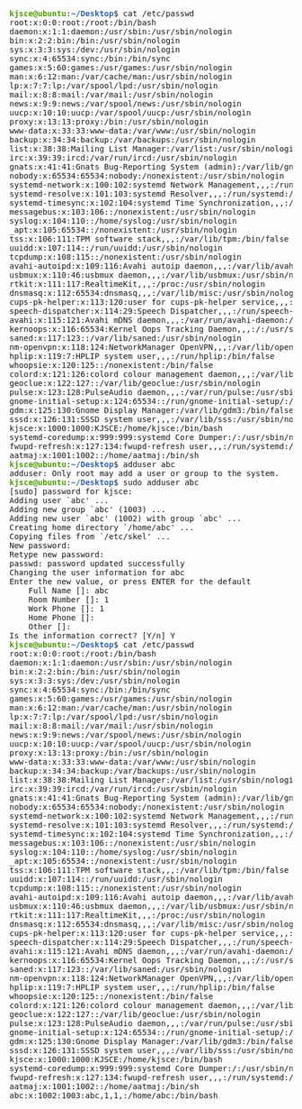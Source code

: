<pre><font color="#4E9A06"><b>kjsce@ubuntu</b></font>:<font color="#3465A4"><b>~/Desktop</b></font>$ cat /etc/passwd
root:x:0:0:root:/root:/bin/bash
daemon:x:1:1:daemon:/usr/sbin:/usr/sbin/nologin
bin:x:2:2:bin:/bin:/usr/sbin/nologin
sys:x:3:3:sys:/dev:/usr/sbin/nologin
sync:x:4:65534:sync:/bin:/bin/sync
games:x:5:60:games:/usr/games:/usr/sbin/nologin
man:x:6:12:man:/var/cache/man:/usr/sbin/nologin
lp:x:7:7:lp:/var/spool/lpd:/usr/sbin/nologin
mail:x:8:8:mail:/var/mail:/usr/sbin/nologin
news:x:9:9:news:/var/spool/news:/usr/sbin/nologin
uucp:x:10:10:uucp:/var/spool/uucp:/usr/sbin/nologin
proxy:x:13:13:proxy:/bin:/usr/sbin/nologin
www-data:x:33:33:www-data:/var/www:/usr/sbin/nologin
backup:x:34:34:backup:/var/backups:/usr/sbin/nologin
list:x:38:38:Mailing List Manager:/var/list:/usr/sbin/nologin
irc:x:39:39:ircd:/var/run/ircd:/usr/sbin/nologin
gnats:x:41:41:Gnats Bug-Reporting System (admin):/var/lib/gnats:/usr/sbin/nologin
nobody:x:65534:65534:nobody:/nonexistent:/usr/sbin/nologin
systemd-network:x:100:102:systemd Network Management,,,:/run/systemd:/usr/sbin/nologin
systemd-resolve:x:101:103:systemd Resolver,,,:/run/systemd:/usr/sbin/nologin
systemd-timesync:x:102:104:systemd Time Synchronization,,,:/run/systemd:/usr/sbin/nologin
messagebus:x:103:106::/nonexistent:/usr/sbin/nologin
syslog:x:104:110::/home/syslog:/usr/sbin/nologin
_apt:x:105:65534::/nonexistent:/usr/sbin/nologin
tss:x:106:111:TPM software stack,,,:/var/lib/tpm:/bin/false
uuidd:x:107:114::/run/uuidd:/usr/sbin/nologin
tcpdump:x:108:115::/nonexistent:/usr/sbin/nologin
avahi-autoipd:x:109:116:Avahi autoip daemon,,,:/var/lib/avahi-autoipd:/usr/sbin/nologin
usbmux:x:110:46:usbmux daemon,,,:/var/lib/usbmux:/usr/sbin/nologin
rtkit:x:111:117:RealtimeKit,,,:/proc:/usr/sbin/nologin
dnsmasq:x:112:65534:dnsmasq,,,:/var/lib/misc:/usr/sbin/nologin
cups-pk-helper:x:113:120:user for cups-pk-helper service,,,:/home/cups-pk-helper:/usr/sbin/nologin
speech-dispatcher:x:114:29:Speech Dispatcher,,,:/run/speech-dispatcher:/bin/false
avahi:x:115:121:Avahi mDNS daemon,,,:/var/run/avahi-daemon:/usr/sbin/nologin
kernoops:x:116:65534:Kernel Oops Tracking Daemon,,,:/:/usr/sbin/nologin
saned:x:117:123::/var/lib/saned:/usr/sbin/nologin
nm-openvpn:x:118:124:NetworkManager OpenVPN,,,:/var/lib/openvpn/chroot:/usr/sbin/nologin
hplip:x:119:7:HPLIP system user,,,:/run/hplip:/bin/false
whoopsie:x:120:125::/nonexistent:/bin/false
colord:x:121:126:colord colour management daemon,,,:/var/lib/colord:/usr/sbin/nologin
geoclue:x:122:127::/var/lib/geoclue:/usr/sbin/nologin
pulse:x:123:128:PulseAudio daemon,,,:/var/run/pulse:/usr/sbin/nologin
gnome-initial-setup:x:124:65534::/run/gnome-initial-setup/:/bin/false
gdm:x:125:130:Gnome Display Manager:/var/lib/gdm3:/bin/false
sssd:x:126:131:SSSD system user,,,:/var/lib/sss:/usr/sbin/nologin
kjsce:x:1000:1000:KJSCE:/home/kjsce:/bin/bash
systemd-coredump:x:999:999:systemd Core Dumper:/:/usr/sbin/nologin
fwupd-refresh:x:127:134:fwupd-refresh user,,,:/run/systemd:/usr/sbin/nologin
aatmaj:x:1001:1002::/home/aatmaj:/bin/sh
<font color="#4E9A06"><b>kjsce@ubuntu</b></font>:<font color="#3465A4"><b>~/Desktop</b></font>$ adduser abc
adduser: Only root may add a user or group to the system.
<font color="#4E9A06"><b>kjsce@ubuntu</b></font>:<font color="#3465A4"><b>~/Desktop</b></font>$ sudo adduser abc
[sudo] password for kjsce: 
Adding user `abc&apos; ...
Adding new group `abc&apos; (1003) ...
Adding new user `abc&apos; (1002) with group `abc&apos; ...
Creating home directory `/home/abc&apos; ...
Copying files from `/etc/skel&apos; ...
New password: 
Retype new password: 
passwd: password updated successfully
Changing the user information for abc
Enter the new value, or press ENTER for the default
	Full Name []: abc
	Room Number []: 1
	Work Phone []: 1
	Home Phone []: 
	Other []: 
Is the information correct? [Y/n] Y
<font color="#4E9A06"><b>kjsce@ubuntu</b></font>:<font color="#3465A4"><b>~/Desktop</b></font>$ cat /etc/passwd
root:x:0:0:root:/root:/bin/bash
daemon:x:1:1:daemon:/usr/sbin:/usr/sbin/nologin
bin:x:2:2:bin:/bin:/usr/sbin/nologin
sys:x:3:3:sys:/dev:/usr/sbin/nologin
sync:x:4:65534:sync:/bin:/bin/sync
games:x:5:60:games:/usr/games:/usr/sbin/nologin
man:x:6:12:man:/var/cache/man:/usr/sbin/nologin
lp:x:7:7:lp:/var/spool/lpd:/usr/sbin/nologin
mail:x:8:8:mail:/var/mail:/usr/sbin/nologin
news:x:9:9:news:/var/spool/news:/usr/sbin/nologin
uucp:x:10:10:uucp:/var/spool/uucp:/usr/sbin/nologin
proxy:x:13:13:proxy:/bin:/usr/sbin/nologin
www-data:x:33:33:www-data:/var/www:/usr/sbin/nologin
backup:x:34:34:backup:/var/backups:/usr/sbin/nologin
list:x:38:38:Mailing List Manager:/var/list:/usr/sbin/nologin
irc:x:39:39:ircd:/var/run/ircd:/usr/sbin/nologin
gnats:x:41:41:Gnats Bug-Reporting System (admin):/var/lib/gnats:/usr/sbin/nologin
nobody:x:65534:65534:nobody:/nonexistent:/usr/sbin/nologin
systemd-network:x:100:102:systemd Network Management,,,:/run/systemd:/usr/sbin/nologin
systemd-resolve:x:101:103:systemd Resolver,,,:/run/systemd:/usr/sbin/nologin
systemd-timesync:x:102:104:systemd Time Synchronization,,,:/run/systemd:/usr/sbin/nologin
messagebus:x:103:106::/nonexistent:/usr/sbin/nologin
syslog:x:104:110::/home/syslog:/usr/sbin/nologin
_apt:x:105:65534::/nonexistent:/usr/sbin/nologin
tss:x:106:111:TPM software stack,,,:/var/lib/tpm:/bin/false
uuidd:x:107:114::/run/uuidd:/usr/sbin/nologin
tcpdump:x:108:115::/nonexistent:/usr/sbin/nologin
avahi-autoipd:x:109:116:Avahi autoip daemon,,,:/var/lib/avahi-autoipd:/usr/sbin/nologin
usbmux:x:110:46:usbmux daemon,,,:/var/lib/usbmux:/usr/sbin/nologin
rtkit:x:111:117:RealtimeKit,,,:/proc:/usr/sbin/nologin
dnsmasq:x:112:65534:dnsmasq,,,:/var/lib/misc:/usr/sbin/nologin
cups-pk-helper:x:113:120:user for cups-pk-helper service,,,:/home/cups-pk-helper:/usr/sbin/nologin
speech-dispatcher:x:114:29:Speech Dispatcher,,,:/run/speech-dispatcher:/bin/false
avahi:x:115:121:Avahi mDNS daemon,,,:/var/run/avahi-daemon:/usr/sbin/nologin
kernoops:x:116:65534:Kernel Oops Tracking Daemon,,,:/:/usr/sbin/nologin
saned:x:117:123::/var/lib/saned:/usr/sbin/nologin
nm-openvpn:x:118:124:NetworkManager OpenVPN,,,:/var/lib/openvpn/chroot:/usr/sbin/nologin
hplip:x:119:7:HPLIP system user,,,:/run/hplip:/bin/false
whoopsie:x:120:125::/nonexistent:/bin/false
colord:x:121:126:colord colour management daemon,,,:/var/lib/colord:/usr/sbin/nologin
geoclue:x:122:127::/var/lib/geoclue:/usr/sbin/nologin
pulse:x:123:128:PulseAudio daemon,,,:/var/run/pulse:/usr/sbin/nologin
gnome-initial-setup:x:124:65534::/run/gnome-initial-setup/:/bin/false
gdm:x:125:130:Gnome Display Manager:/var/lib/gdm3:/bin/false
sssd:x:126:131:SSSD system user,,,:/var/lib/sss:/usr/sbin/nologin
kjsce:x:1000:1000:KJSCE:/home/kjsce:/bin/bash
systemd-coredump:x:999:999:systemd Core Dumper:/:/usr/sbin/nologin
fwupd-refresh:x:127:134:fwupd-refresh user,,,:/run/systemd:/usr/sbin/nologin
aatmaj:x:1001:1002::/home/aatmaj:/bin/sh
abc:x:1002:1003:abc,1,1,:/home/abc:/bin/bash
</pre>
